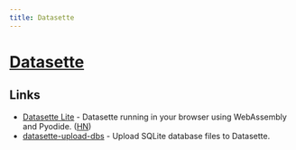 ```yaml
---
title: Datasette
---
```


# [Datasette](https://datasette.io/)

## Links

- [Datasette Lite](https://github.com/simonw/datasette-lite) - Datasette running in your browser using WebAssembly and Pyodide. ([HN](https://news.ycombinator.com/item?id=31261777))
- [datasette-upload-dbs](https://github.com/simonw/datasette-upload-dbs) - Upload SQLite database files to Datasette.